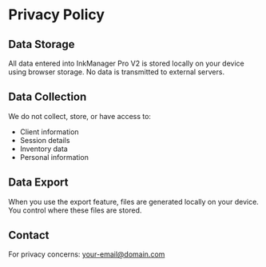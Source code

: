 # Privacy Policy

## Data Storage
All data entered into InkManager Pro V2 is stored locally on your device using browser storage. No data is transmitted to external servers.

## Data Collection
We do not collect, store, or have access to:
- Client information
- Session details  
- Inventory data
- Personal information

## Data Export
When you use the export feature, files are generated locally on your device. You control where these files are stored.

## Contact
For privacy concerns: your-email@domain.com
